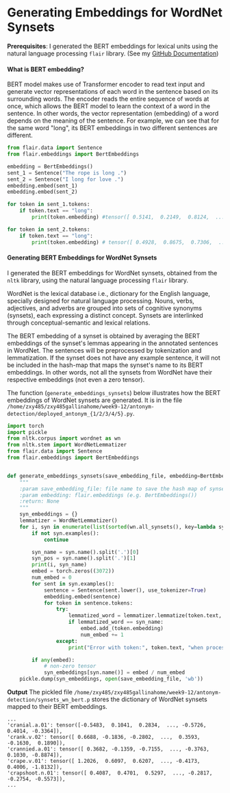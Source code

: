 # Generating Embeddings for WordNet Synsets

**Prerequisites**: I generated the BERT embeddings for lexical units using the natural language processing `flair` library. (See my [GitHub Documentation](https://github.com/yongzx/GSoC-2019-FrameNet/blob/master/Documentation%20-%20Generating%20Embeddings%20for%20FrameNet%20Lexical%20Units.md))

#### What is BERT embedding?
BERT model makes use of Transformer encoder to read text input and generate vector representations of each word in the sentence based on its surrounding words. The encoder reads the entire sequence of words at once, which allows the BERT model to learn the context of a word in the sentence. In other words, the vector representation (embedding) of a word depends on the meaning of the sentence. For example, we can see that for the same word "long", its BERT embeddings in two different sentences are different.

```python
from flair.data import Sentence
from flair.embeddings import BertEmbeddings

embedding = BertEmbeddings()
sent_1 = Sentence("The rope is long .")
sent_2 = Sentence("I long for love .")
embedding.embed(sent_1)
embedding.embed(sent_2)

for token in sent_1.tokens:
    if token.text == "long":
        print(token.embedding) #tensor([ 0.5141,  0.2149,  0.8124,  ..., -0.1647,  0.2265,  0.0461])

for token in sent_2.tokens:
    if token.text == "long":
        print(token.embedding) # tensor([ 0.4928,  0.8675,  0.7306,  ..., -0.5213,  0.0706, -0.0010])
```

#### Generating BERT Embeddings for WordNet Synsets
I generated the BERT embeddings for WordNet synsets, obtained from the `nltk` library, using the natural language processing `flair` library. 

WordNet is the lexical database i.e., dictionary for the English language, specially designed for natural language processing. Nouns, verbs, adjectives, and adverbs are grouped into sets of cognitive synonyms (synsets), each expressing a distinct concept. Synsets are interlinked through conceptual-semantic and lexical relations.

The BERT embedding of a synset is obtained by averaging the BERT embeddings of the synset's lemmas appearing in the annotated sentences in WordNet. The sentences will be preprocessed by tokenization and lemmatization. If the synset does not have any example sentence, it will not be included in the hash-map that maps the synset's name to its BERT embeddings. In other words, not all the synsets from WordNet have their respective embeddings (not even a zero tensor). 

The function (`generate_embeddings_synsets`) below illustrates how the BERT embeddings of WordNet synsets are generated. It is in the file `/home/zxy485/zxy485gallinahome/week9-12/antonym-detection/deployed_antonym_{1/2/3/4/5}.py`.

```python
import torch
import pickle
from nltk.corpus import wordnet as wn
from nltk.stem import WordNetLemmatizer
from flair.data import Sentence
from flair.embeddings import BertEmbeddings


def generate_embeddings_synsets(save_embedding_file, embedding=BertEmbeddings()):
    """
    :param save_embedding_file: file name to save the hash map of synsets' names mapped to their respective embeddings
    :param embedding: flair.embeddings (e.g. BertEmbeddings())
    :return: None
    """
    syn_embeddings = {}
    lemmatizer = WordNetLemmatizer()
    for i, syn in enumerate(list(sorted(wn.all_synsets(), key=lambda syn: syn.name()))):
        if not syn.examples():
            continue

        syn_name = syn.name().split('.')[0]
        syn_pos = syn.name().split('.')[1]
        print(i, syn_name)
        embed = torch.zeros((3072))
        num_embed = 0
        for sent in syn.examples():
            sentence = Sentence(sent.lower(), use_tokenizer=True)
            embedding.embed(sentence)
            for token in sentence.tokens:
                try:
                    lemmatized_word = lemmatizer.lemmatize(token.text, syn_pos)
                    if lemmatized_word == syn_name:
                        embed.add_(token.embedding)
                        num_embed += 1
                except:
                    print("Error with token:", token.text, "when processing", syn.name())

        if any(embed):
            # non-zero tensor
            syn_embeddings[syn.name()] = embed / num_embed
    pickle.dump(syn_embeddings, open(save_embedding_file, 'wb'))
```

**Output**
The pickled file `/home/zxy485/zxy485gallinahome/week9-12/antonym-detection/synsets_wn_bert.p` stores the dictionary of WordNet synsets mapped to their BERT embeddings.

```
...
'cranial.a.01': tensor([-0.5483,  0.1041,  0.2834,  ..., -0.5726,  0.4014, -0.3364]),
'crank.v.02': tensor([ 0.6688, -0.1836, -0.2802,  ...,  0.3593, -0.1630,  0.1890]),
'crannied.a.01': tensor([ 0.3682, -0.1359, -0.7155,  ..., -0.3763,  0.1030, -0.8874]),
'crape.v.01': tensor([ 1.2026,  0.6097,  0.6207,  ..., -0.4173,  0.4006, -1.8132]),
'crapshoot.n.01': tensor([ 0.4087,  0.4701,  0.5297,  ..., -0.2817, -0.2754, -0.5573]),
...
```
